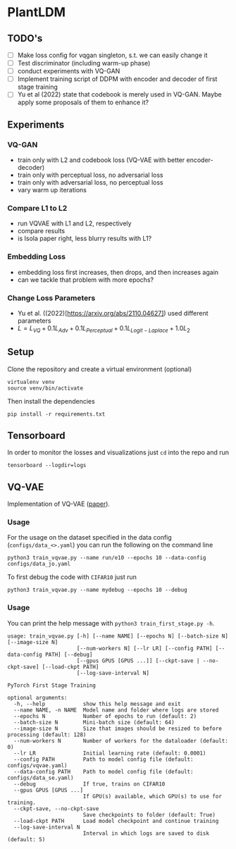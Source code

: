 # PlantLDM

## TODO's

- [ ] Make loss config for vqgan singleton, s.t. we can easily change it
- [ ] Test discriminator (including warm-up phase)
- [ ] conduct experiments with VQ-GAN
- [ ] Implement training script of DDPM with encoder and decoder of first stage training
- [ ] Yu et al (2022) state that codebook is merely used in VQ-GAN. Maybe apply some proposals of them to enhance it?

## Experiments

### VQ-GAN
- train only with L2 and codebook loss (VQ-VAE with better encoder-decoder)
- train only with perceptual loss, no adversarial loss
- train only with adversarial loss, no perceptual loss
- vary warm up iterations


### Compare L1 to L2

- run VQVAE with L1 and L2, respectively
- compare results
- is Isola paper right, less blurry results with L1?

### Embedding Loss
- embedding loss first increases, then drops, and then increases again
- can we tackle that problem with more epochs?


### Change Loss Parameters
- Yu et al. ((2022)[https://arxiv.org/abs/2110.04627]) used different parameters
- $L = L_{VQ} + 0.1 L_{Adv} + 0.1 L_{Perceptual} + 0.1 L_{Logit-Laplace} + 1.0 L_{2}$

## Setup

Clone the repository and create a virtual environment (optional)

```
virtualenv venv
source venv/bin/activate
```

Then install the dependencies
```
pip install -r requirements.txt
```

## Tensorboard

In order to monitor the losses and visualizations just `cd` into the repo and run
```
tensorboard --logdir=logs
```

## VQ-VAE

Implementation of VQ-VAE ([paper](https://arxiv.org/abs/1711.00937v2)).

### Usage

For the usage on the dataset specified in the data config (`configs/data_<>.yaml`) you can run the following on the
command line

```
python3 train_vqvae.py --name run/e10 --epochs 10 --data-config configs/data_jo.yaml
```

To first debug the code with `CIFAR10` just run

```
python3 train_vqvae.py --name mydebug --epochs 10 --debug
```


### Usage

You can print the help message with `python3 train_first_stage.py -h`.

```
usage: train_vqvae.py [-h] [--name NAME] [--epochs N] [--batch-size N] [--image-size N]
                      [--num-workers N] [--lr LR] [--config PATH] [--data-config PATH] [--debug]
                      [--gpus GPUS [GPUS ...]] [--ckpt-save | --no-ckpt-save] [--load-ckpt PATH]
                      [--log-save-interval N]

PyTorch First Stage Training

optional arguments:
  -h, --help            show this help message and exit
  --name NAME, -n NAME  Model name and folder where logs are stored
  --epochs N            Number of epochs to run (default: 2)
  --batch-size N        Mini-batch size (default: 64)
  --image-size N        Size that images should be resized to before processing (default: 128)
  --num-workers N       Number of workers for the dataloader (default: 0)
  --lr LR               Initial learning rate (default: 0.0001)
  --config PATH         Path to model config file (default: configs/vqvae.yaml)
  --data-config PATH    Path to model config file (default: configs/data_se.yaml)
  --debug               If true, trains on CIFAR10
  --gpus GPUS [GPUS ...]
                        If GPU(s) available, which GPU(s) to use for training.
  --ckpt-save, --no-ckpt-save
                        Save checkpoints to folder (default: True)
  --load-ckpt PATH      Load model checkpoint and continue training
  --log-save-interval N
                        Interval in which logs are saved to disk (default: 5)
```
